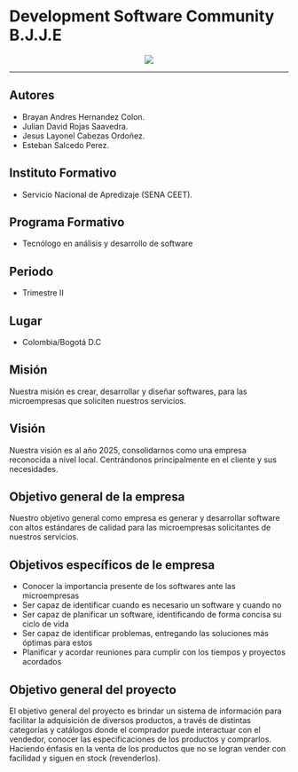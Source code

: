 # Development Software Community B.J.J.E 
<!--![image](https://github.com/Brayan-Hc11/DevSoft_BlackLabel-per-/assets/118775234/976fef5f-6a98-490b-bc15-428265ae1347)--> 

<div align="center">
<img src="https://github.com/Brayan-Hc11/DevSoft_BlackLabel-per-/assets/115185706/f608b90e-7582-4c73-9147-91bbc7a07a09">
</div>

*** 
## Autores
- Brayan Andres Hernandez Colon.  
- Julian David Rojas Saavedra.
- Jesus Layonel Cabezas Ordoñez.
- Esteban Salcedo Perez.

## Instituto Formativo
- Servicio Nacional de Apredizaje (SENA CEET).

## Programa Formativo
- Tecnólogo en análisis y desarrollo de software

## Periodo
- Trimestre II

## Lugar 
- Colombia/Bogotá D.C

## Misión 
Nuestra misión es crear, desarrollar y diseñar softwares, para las microempresas que soliciten nuestros servicios. 

## Visión 
Nuestra visión es al año 2025, consolidarnos como una empresa reconocida a nivel local. Centrándonos principalmente en el cliente y sus necesidades. 

## Objetivo general de la empresa  
Nuestro objetivo general como empresa es generar y desarrollar software con altos estándares de calidad para las microempresas solicitantes de nuestros servicios.

## Objetivos específicos de le empresa  
- Conocer la importancia presente de los softwares ante las microempresas 
- Ser capaz de identificar cuando es necesario un software y cuando no 
- Ser capaz de planificar un software, identificando de forma concisa su ciclo de vida 
- Ser capaz de identificar problemas, entregando las soluciones más óptimas para estos 
- Planificar y acordar reuniones para cumplir con los tiempos y proyectos acordados

## Objetivo general del proyecto 
El objetivo general del proyecto es brindar un sistema de información para facilitar la adquisición de diversos productos, a través de distintas categorías y catálogos donde el comprador puede interactuar con el vendedor, conocer las especificaciones de los productos y comprarlos. Haciendo énfasis en la venta de los productos que no se logran vender con facilidad y siguen en stock (revenderlos).




